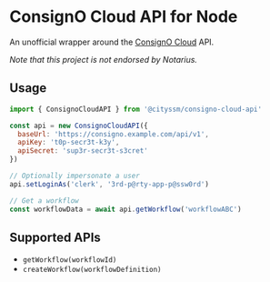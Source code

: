 # ConsignO Cloud API for Node

An unofficial wrapper around the [ConsignO Cloud](https://consignocloud.com/) API.

_Note that this project is not endorsed by Notarius._

## Usage

```javascript
import { ConsignoCloudAPI } from '@cityssm/consigno-cloud-api'

const api = new ConsignoCloudAPI({
  baseUrl: 'https://consigno.example.com/api/v1',
  apiKey: 't0p-secr3t-k3y',
  apiSecret: 'sup3r-secr3t-s3cret'
})

// Optionally impersonate a user
api.setLoginAs('clerk', '3rd-p@rty-app-p@ssw0rd')

// Get a workflow
const workflowData = await api.getWorkflow('workflowABC')
```

## Supported APIs

- `getWorkflow(workflowId)`
- `createWorkflow(workflowDefinition)`

